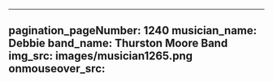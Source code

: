 ------
pagination_pageNumber: 1240
musician_name: Debbie
band_name: Thurston Moore Band
img_src: images/musician1265.png
onmouseover_src: 
------